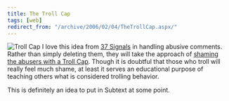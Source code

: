 ```yaml
---
title: The Troll Cap
tags: [web]
redirect_from: "/archive/2006/02/04/TheTrollCap.aspx/"
---
```


![Troll Cap](https://haacked.com/assets/images/TrollCap.gif) I love this idea
from [37 Signals](http://37signals.com/ "37 Signals Website") in
handling abusive comments. Rather than simply deleting them, they will
take the approach of [shaming the abusers with a Troll
Cap](http://37signals.com/svn/archives2/introducing_the_troll_cap.php "Troll Cap Idea").
Though it is doubtful that those who troll will really feel much shame,
at least it serves an educational purpose of teaching others what is
considered trolling behavior.

This is definitely an idea to put in
Subtext at some
point.

